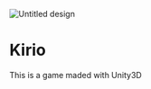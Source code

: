 ![Untitled design](https://user-images.githubusercontent.com/96053222/201525283-4fb6a76a-7cbe-460b-8223-d9c8493b91f5.png)

# Kirio

This is a game maded with Unity3D
